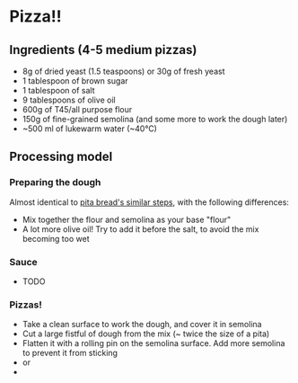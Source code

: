 # Pizza!!
## Ingredients (4-5 medium pizzas)
* 8g of dried yeast (1.5 teaspoons) or 30g of fresh yeast
* 1 tablespoon of brown sugar
* 1 tablespoon of salt
* 9 tablespoons of olive oil
* 600g of T45/all purpose flour
* 150g of fine-grained semolina (and some more to work the dough later)
* ~500 ml of lukewarm water (~40°C)

## Processing model
### Preparing the dough
Almost identical to [pita bread's similar steps](https://github.com/yoavweiss/recipes/blob/master/pita_bread.md#preparing-the-dough), with the following differences:
  * Mix together the flour and semolina as your base "flour"
  * A lot more olive oil! Try to add it before the salt, to avoid the mix becoming too wet
### Sauce
  * TODO
### Pizzas!
  * Take a clean surface to work the dough, and cover it in semolina
  * Cut a large fistful of dough from the mix (~ twice the size of a pita)
  * Flatten it with a rolling pin on the semolina surface. Add more semolina to prevent it from sticking
  * <wax paper> or <thin wood surface thing>
  * <add pictures>
  
  
